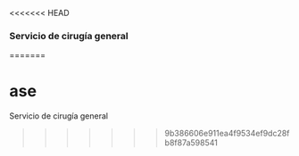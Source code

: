 <<<<<<< HEAD
### Servicio de cirugía general
=======
# ase
Servicio de cirugía general
>>>>>>> 9b386606e911ea4f9534ef9dc28fb8f87a598541
